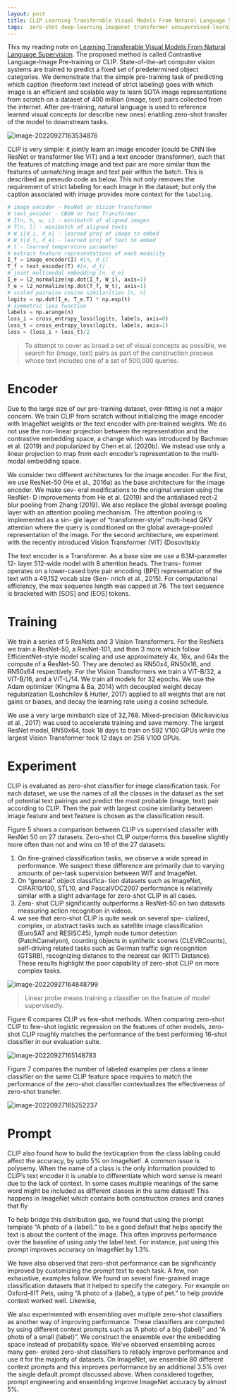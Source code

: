 ```yaml
---
layout: post
title: CLIP Learning Transferable Visual Models From Natural Language Supervision
tags:  zero-shot deep-learning imagenet transformer unsupervised-learning resnet multimodality clip
---
```

This my reading note on [Learning Transferable Visual Models From Natural Language Supervision](https://arxiv.org/abs/2103.00020v1). The proposed method is called Contrastive Language-Image Pre-training or CLIP. State-of-the-art computer vision systems are trained to predict a fixed set of predetermined object categories. We demonstrate that the simple pre-training task of predicting which caption (freeform text instead of strict labeling) goes with which image is an efficient and scalable way to learn SOTA image representations from scratch on a dataset of 400 million (image, text) pairs collected from the internet. After pre-training, natural language is used to reference learned visual concepts (or describe new ones) enabling zero-shot transfer of the model to downstream tasks.

![image-20220927163534876](https://raw.githubusercontent.com/zhangtemplar/zhangtemplar.github.io/master/uPic/2022_09_27_16_35_35_image-20220927163534876.png)

CLIP is very simple: it jointly learn an image encoder (could be CNN like ResNet or transformer like ViT) and a text encoder (transformer), such that the features of matching image and text pair are more similar than the features of unmatching image and text pair within the batch. This is described as peseudo code as below. This not only removes the requirement of strict labeling for each image in the dataset; but only the caption associated with image provides more context for the `labeling`.

```python
# image_encoder - ResNet or Vision Transformer 
# text_encoder - CBOW or Text Transformer 
# I[n, h, w, c] - minibatch of aligned images
# T[n, l] - minibatch of aligned texts
# W_i[d_i, d_e] - learned proj of image to embed 
# W_t[d_t, d_e] - learned proj of text to embed 
# t - learned temperature parameter
# extract feature representations of each modality 
I_f = image_encoder(I) #[n, d_i] 
T_f = text_encoder(T) #[n, d_t]
# joint multimodal embedding [n, d_e] 
I_e = l2_normalize(np.dot(I_f, W_i), axis=1) 
T_e = l2_normalize(np.dot(T_f, W_t), axis=1)
# scaled pairwise cosine similarities [n, n] 
logits = np.dot(I_e, T_e.T) * np.exp(t)
# symmetric loss function 
labels = np.arange(n)
loss_i = cross_entropy_loss(logits, labels, axis=0) 
loss_t = cross_entropy_loss(logits, labels, axis=1) 
loss = (loss_i + loss_t)/2
```

> To attempt to cover as broad a set of visual concepts as possible, we search for (image, text) pairs as part of the construction process whose text includes one of a set of 500,000 queries.

# Encoder

Due to the large size of our pre-training dataset, over-fitting is not a major concern. We train CLIP from scratch without initializing the image encoder with ImageNet weights or the text encoder with pre-trained weights. We do not use the non-linear projection between the representation and the contrastive embedding space, a change which was introduced by Bachman et al. (2019) and popularized by Chen et al. (2020b). We instead use only a linear projection to map from each encoder’s representation to the multi-modal embedding space.

We consider two different architectures for the image encoder. For the first, we use ResNet-50 (He et al., 2016a) as the base architecture for the image encoder. We make sev- eral modifications to the original version using the ResNet- D improvements from He et al. (2019) and the antialiased rect-2 blur pooling from Zhang (2019). We also replace the global average pooling layer with an attention pooling mechanism. The attention pooling is implemented as a sin- gle layer of “transformer-style” multi-head QKV attention where the query is conditioned on the global average-pooled representation of the image. For the second architecture, we experiment with the recently introduced Vision Transformer (ViT) (Dosovitskiy

The text encoder is a Transformer. As a base size we use a 63M-parameter 12- layer 512-wide model with 8 attention heads. The trans- former operates on a lower-cased byte pair encoding (BPE) representation of the text with a 49,152 vocab size (Sen- nrich et al., 2015). For computational efficiency, the max sequence length was capped at 76. The text sequence is bracketed with [SOS] and [EOS] tokens.

# Training

We train a series of 5 ResNets and 3 Vision Transformers. For the ResNets we train a ResNet-50, a ResNet-101, and then 3 more which follow EfficientNet-style model scaling and use approximately 4x, 16x, and 64x the compute of a ResNet-50. They are denoted as RN50x4, RN50x16, and RN50x64 respectively. For the Vision Transformers we train a ViT-B/32, a ViT-B/16, and a ViT-L/14. We train all models for 32 epochs. We use the Adam optimizer (Kingma & Ba, 2014) with decoupled weight decay regularization (Loshchilov & Hutter, 2017) applied to all weights that are not gains or biases, and decay the learning rate using a cosine schedule.

We use a very large minibatch size of 32,768. Mixed-precision (Micikevicius et al., 2017) was used to accelerate training and save memory. The largest ResNet model, RN50x64, took 18 days to train on 592 V100 GPUs while the largest Vision Transformer took 12 days on 256 V100 GPUs. 

# Experiment

CLIP is evaluated as zero-shot classifier for image classification task. For each dataset, we use the names of all the classes in the dataset as the set of potential text pairings and predict the most probable (image, text) pair according to CLIP. Then the pair with largest cosine similarity between image feature and text feature is chosen as the classification result.

Figure 5 shows a comparison between CLIP vs supervised classifer with ResNet 50 on 27 datasets. Zero-shot CLIP outperforms this baseline slightly more often than not and wins on 16 of the 27 datasets:

1. On fine-grained classification tasks, we observe a wide spread in performance. We suspect these difference are primarily due to varying amounts of per-task supervision between WIT and ImageNet.
2. On “general” object classifica- tion datasets such as ImageNet, CIFAR10/100, STL10, and PascalVOC2007 performance is relatively similar with a slight advantage for zero-shot CLIP in all cases.
3. Zero- shot CLIP significantly outperforms a ResNet-50 on two datasets measuring action recognition in videos. 
4. we see that zero-shot CLIP is quite weak on several spe- cialized, complex, or abstract tasks such as satellite image classification (EuroSAT and RESISC45), lymph node tumor detection (PatchCamelyon), counting objects in synthetic scenes (CLEVRCounts), self-driving related tasks such as German traffic sign recognition (GTSRB), recognizing distance to the nearest car (KITTI Distance). These results highlight the poor capability of zero-shot CLIP on more complex tasks. 

![image-20220927164848799](https://raw.githubusercontent.com/zhangtemplar/zhangtemplar.github.io/master/uPic/2022_09_27_16_48_48_image-20220927164848799.png)

> Linear probe means training a classifier on the feature of model supervisedly.

Figure 6 compares CLIP vs few-shot methods. When comparing zero-shot CLIP to few-shot logistic regression on the features of other models, zero-shot CLIP roughly matches the performance of the best performing 16-shot classifier in our evaluation suite.

![image-20220927165148783](https://raw.githubusercontent.com/zhangtemplar/zhangtemplar.github.io/master/uPic/2022_09_27_16_51_48_image-20220927165148783.png)

Figure 7 compares the number of labeled examples per class a linear classifier on the same CLIP feature space requires to match the performance of the zero-shot classifier contextualizes the effectiveness of zero-shot transfer. 

![image-20220927165252237](https://raw.githubusercontent.com/zhangtemplar/zhangtemplar.github.io/master/uPic/2022_09_27_16_52_52_image-20220927165252237.png)

# Prompt

CLIP also found how to build the text/caption from the class labling could affect the accuracy, by upto 5% on ImageNet!. A common issue is polysemy. When the name of a class is the only information provided to CLIP’s text encoder it is unable to differentiate which word sense is meant due to the lack of context. In some cases multiple meanings of the same word might be included as different classes in the same dataset! This happens in ImageNet which contains both construction cranes and cranes that fly

To help bridge this distribution gap, we found that using the prompt template “A photo of a {label}.” to be a good default that helps specify the text is about the content of the image. This often improves performance over the baseline of using only the label text. For instance, just using this prompt improves accuracy on ImageNet by 1.3%.

We have also observed that zero-shot performance can be significantly improved by customizing the prompt text to each task. A few, non exhaustive, examples follow. We found on several fine-grained image classification datasets that it helped to specify the category. For example on Oxford-IIIT Pets, using “A photo of a {label}, a type of pet.” to help provide context worked well. Likewise,

We also experimented with ensembling over multiple zero-shot classifiers as another way of improving performance. These classifiers are computed by using different context prompts such as ‘A photo of a big {label}” and “A photo of a small {label}”. We construct the ensemble over the embedding space instead of probability space.  We’ve observed ensembling across many gen- erated zero-shot classifiers to reliably improve performance and use it for the majority of datasets. On ImageNet, we ensemble 80 different context prompts and this improves performance by an additional 3.5% over the single default prompt discussed above. When considered together, prompt engineering and ensembling improve ImageNet accuracy by almost 5%.

